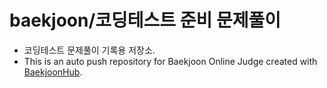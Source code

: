 # baekjoon/코딩테스트 준비 문제풀이
- 코딩테스트 문제풀이 기록용 저장소.
- This is an auto push repository for Baekjoon Online Judge created with [BaekjoonHub](https://github.com/BaekjoonHub/BaekjoonHub).
